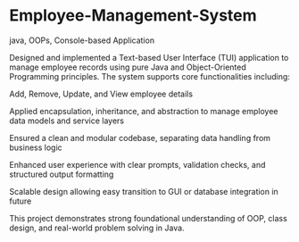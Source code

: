 # Employee-Management-System
java, OOPs, Console-based Application

Designed and implemented a Text-based User Interface (TUI) application to manage employee records using pure Java and Object-Oriented Programming principles. The system supports core functionalities including:

Add, Remove, Update, and View employee details

Applied encapsulation, inheritance, and abstraction to manage employee data models and service layers

Ensured a clean and modular codebase, separating data handling from business logic

Enhanced user experience with clear prompts, validation checks, and structured output formatting

Scalable design allowing easy transition to GUI or database integration in future

This project demonstrates strong foundational understanding of OOP, class design, and real-world problem solving in Java.
